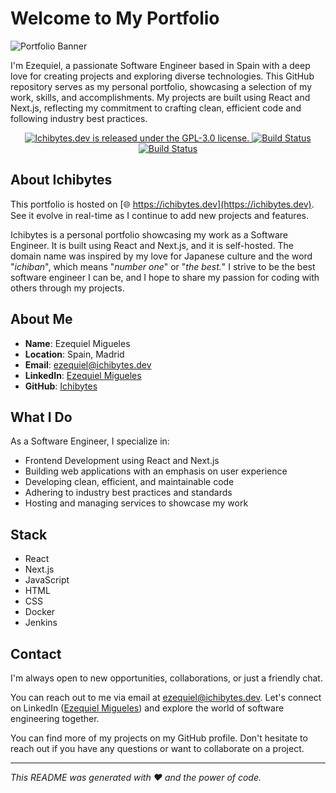 # Welcome to My Portfolio

![Portfolio Banner](https://user-images.githubusercontent.com/74495493/281188840-5d398d66-34b4-46eb-9a22-294e9b722082.png)

I'm Ezequiel, a passionate Software Engineer based in Spain with a deep love for creating projects and exploring diverse technologies. This GitHub repository serves as my personal portfolio, showcasing a selection of my work, skills, and accomplishments. My projects are built using React and Next.js, reflecting my commitment to crafting clean, efficient code and following industry best practices.

<!-- Status badges -->

<p align="center">
    <a href="https://github.com/ichibytes/ichibytes.dev/blob/main/LICENSE">
        <img src="https://img.shields.io/badge/license-GPL_3.0-blue" alt="Ichibytes.dev is released under the GPL-3.0 license." />
    </a>
    <a href="https://jenkins.ichibytes.dev/job/ichibytes/job/ichibytes.dev/job/main/">
        <img src="https://jenkins.ichibytes.dev/buildStatus/icon?job=ichibytes%2Fichibytes.dev%2Fmain" alt="Build Status" />
    </a>
    <a href="https://sonarqube.ichibytes.dev/dashboard?id=ichibytes.dev">
        <img src="https://sonarqube.ichibytes.dev/api/project_badges/measure?project=ichibytes.dev&metric=alert_status&token=sqb_b43cec637faadc20a292109fee8885e96ef4b6c2" alt="Build Status" />
    </a>
</p>

<!-- Some background about the project -->

## About Ichibytes

<!-- TODO: Add after deployment -->
This portfolio is hosted on [🌐 https://ichibytes.dev](https://ichibytes.dev). See it evolve in real-time as I continue to add new projects and features.

Ichibytes is a personal portfolio showcasing my work as a Software Engineer. It is built using React and Next.js, and it is self-hosted. The domain name was inspired by my love for Japanese culture and the word "_ichiban_", which means "_number one_" or "_the best._" I strive to be the best software engineer I can be, and I hope to share my passion for coding with others through my projects.

<!-- Some personal info -->

## About Me

- **Name**: Ezequiel Migueles
- **Location**: Spain, Madrid
- **Email**: [ezequiel@ichibytes.dev](mailto:ezequiel@ichibytes.dev)
- **LinkedIn**: [Ezequiel Migueles](https://www.linkedin.com/in/ezequielmigueles/)
- **GitHub**: [Ichibytes](https://github.com/ichibytes)

<!-- Some info about my experience -->

## What I Do

As a Software Engineer, I specialize in:

- Frontend Development using React and Next.js
- Building web applications with an emphasis on user experience
- Developing clean, efficient, and maintainable code
- Adhering to industry best practices and standards
- Hosting and managing services to showcase my work

<!-- Some info about the stack used in the project -->

## Stack

<!-- Will be improved in the future -->

- React
- Next.js
- JavaScript
- HTML
- CSS
- Docker
- Jenkins

<!-- Some contact info -->

## Contact

I'm always open to new opportunities, collaborations, or just a friendly chat.

You can reach out to me via email at [ezequiel@ichibytes.dev](mailto:ezequiel@ichibytes.dev). Let's connect on LinkedIn ([Ezequiel Migueles](https://www.linkedin.com/in/ezequielmigueles/)) and explore the world of software engineering together.

You can find more of my projects on my GitHub profile. Don't hesitate to reach out if you have any questions or want to collaborate on a project.

---

_This README was generated with ❤️ and the power of code._
